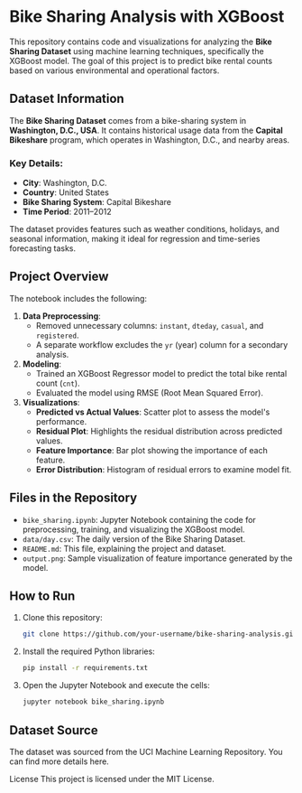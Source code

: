 # Bike Sharing Analysis with XGBoost

This repository contains code and visualizations for analyzing the **Bike Sharing Dataset** using machine learning techniques, specifically the XGBoost model. The goal of this project is to predict bike rental counts based on various environmental and operational factors.

## Dataset Information

The **Bike Sharing Dataset** comes from a bike-sharing system in **Washington, D.C., USA**. It contains historical usage data from the **Capital Bikeshare** program, which operates in Washington, D.C., and nearby areas.

### Key Details:
- **City**: Washington, D.C.
- **Country**: United States
- **Bike Sharing System**: Capital Bikeshare
- **Time Period**: 2011–2012

The dataset provides features such as weather conditions, holidays, and seasonal information, making it ideal for regression and time-series forecasting tasks.

## Project Overview

The notebook includes the following:
1. **Data Preprocessing**:
   - Removed unnecessary columns: `instant`, `dteday`, `casual`, and `registered`.
   - A separate workflow excludes the `yr` (year) column for a secondary analysis.
2. **Modeling**:
   - Trained an XGBoost Regressor model to predict the total bike rental count (`cnt`).
   - Evaluated the model using RMSE (Root Mean Squared Error).
3. **Visualizations**:
   - **Predicted vs Actual Values**: Scatter plot to assess the model's performance.
   - **Residual Plot**: Highlights the residual distribution across predicted values.
   - **Feature Importance**: Bar plot showing the importance of each feature.
   - **Error Distribution**: Histogram of residual errors to examine model fit.

## Files in the Repository

- `bike_sharing.ipynb`: Jupyter Notebook containing the code for preprocessing, training, and visualizing the XGBoost model.
- `data/day.csv`: The daily version of the Bike Sharing Dataset.
- `README.md`: This file, explaining the project and dataset.
- `output.png`: Sample visualization of feature importance generated by the model.

## How to Run

1. Clone this repository:
   ```bash
   git clone https://github.com/your-username/bike-sharing-analysis.git
   
2. Install the required Python libraries:
   ```bash
   pip install -r requirements.txt

3. Open the Jupyter Notebook and execute the cells:
   ```bash
   jupyter notebook bike_sharing.ipynb

## Dataset Source
The dataset was sourced from the UCI Machine Learning Repository. You can find more details here.

License
This project is licensed under the MIT License. 

